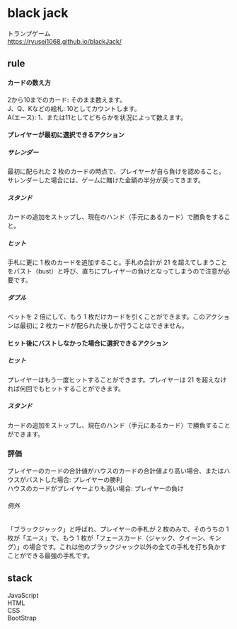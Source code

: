# black jack
トランプゲーム  
<https://ryusei1068.github.io/blackJack/>
  
## rule
#### カードの数え方  
2から10までのカード: そのまま数えます。  
J、Q、Kなどの絵札: 10としてカウントします。  
A(エース): 1、または11としてどちらかを状況によって数えます。  
  
#### プレイヤーが最初に選択できるアクション  
##### サレンダー  
最初に配られた 2 枚のカードの時点で、プレイヤーが自ら負けを認めること。サレンダーした場合には、ゲームに賭けた金額の半分が戻ってきます。  
  
##### スタンド  
カードの追加をストップし、現在のハンド（手元にあるカード）で勝負をすること。  
  
##### ヒット  
手札に更に 1 枚のカードを追加すること。手札の合計が 21 を超えてしまうことをバスト（bust）と呼び、直ちにプレイヤーの負けとなってしまうので注意が必要です。  
  
##### ダブル  
ベットを 2 倍にして、もう 1 枚だけカードを引くことができます。このアクションは最初に 2 枚カードが配られた後しか行うことはできません。  
  
#### ヒット後にバストしなかった場合に選択できるアクション  
##### ヒット  
プレイヤーはもう一度ヒットすることができます。プレイヤーは 21 を超えなければ何回でもヒットすることができます。  
  
##### スタンド  
カードの追加をストップし、現在のハンド（手元にあるカード）で勝負することができます。 
  
### 評価  
プレイヤーのカードの合計値がハウスのカードの合計値より高い場合、またはハウスがバストした場合: プレイヤーの勝利  
ハウスのカードがプレイヤーよりも高い場合: プレイヤーの負け
###### 例外  
「ブラックジャック」と呼ばれ、プレイヤーの手札が 2 枚のみで、そのうちの 1 枚が「エース」で、もう 1 枚が「フェースカード（ジャック、クイーン、キング）」の場合です。これは他のブラックジャック以外の全ての手札を打ち負かすことができる最強の手札です。  

## stack
JavaScript  
HTML  
CSS  
BootStrap  
